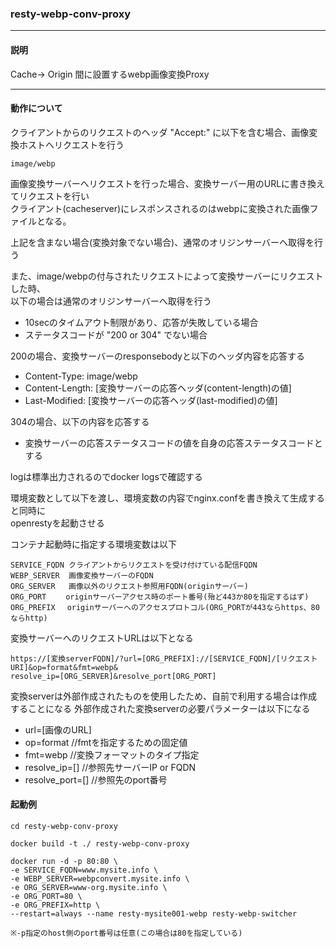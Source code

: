 ### resty-webp-conv-proxy

---
#### 説明

Cache-> Origin 間に設置するwebp画像変換Proxy

---
#### 動作について
クライアントからのリクエストのヘッダ "Accept:" に以下を含む場合、画像変換ホストへリクエストを行う  
```
image/webp
```
画像変換サーバーへリクエストを行った場合、変換サーバー用のURLに書き換えてリクエストを行い  
クライアント(cacheserver)にレスポンスされるのはwebpに変換された画像ファイルとなる。  

上記を含まない場合(変換対象でない場合)、通常のオリジンサーバーへ取得を行う  
  
また、image/webpの付与されたリクエストによって変換サーバーにリクエストした時、  
以下の場合は通常のオリジンサーバーへ取得を行う  
* 10secのタイムアウト制限があり、応答が失敗している場合  
* ステータスコードが "200 or 304" でない場合  
  
200の場合、変換サーバーのresponsebodyと以下のヘッダ内容を応答する  
* Content-Type: image/webp
* Content-Length: [変換サーバーの応答ヘッダ(content-length)の値] 
* Last-Modified: [変換サーバーの応答ヘッダ(last-modified)の値]
  
304の場合、以下の内容を応答する
* 変換サーバーの応答ステータスコードの値を自身の応答ステータスコードとする

logは標準出力されるのでdocker logsで確認する  
 
環境変数として以下を渡し、環境変数の内容でnginx.confを書き換えて生成すると同時に  
openrestyを起動させる  
  
コンテナ起動時に指定する環境変数は以下  
```
SERVICE_FQDN クライアントからリクエストを受け付けている配信FQDN
WEBP_SERVER  画像変換サーバーのFQDN
ORG_SERVER   画像以外のリクエスト参照用FQDN(originサーバー)
ORG_PORT　　 originサーバーアクセス時のポート番号(殆ど443か80を指定するはず)
ORG_PREFIX　 originサーバーへのアクセスプロトコル(ORG_PORTが443ならhttps、80ならhttp)
```
  
変換サーバーへのリクエストURLは以下となる
```
https://[変換serverFQDN]/?url=[ORG_PREFIX]://[SERVICE_FQDN]/[リクエストURI]&op=format&fmt=webp&
resolve_ip=[ORG_SERVER]&resolve_port[ORG_PORT]
```
変換serverは外部作成されたものを使用したため、自前で利用する場合は作成することになる
外部作成された変換serverの必要パラメーターは以下になる
* url=[画像のURL]
* op=format //fmtを指定するための固定値
* fmt=webp //変換フォーマットのタイプ指定
* resolve_ip=[] //参照先サーバーIP or FQDN
* resolve_port=[] //参照先のport番号



#### 起動例
```
cd resty-webp-conv-proxy  
  
docker build -t ./ resty-webp-conv-proxy  
  
docker run -d -p 80:80 \
-e SERVICE_FQDN=www.mysite.info \ 
-e WEBP_SERVER=webpconvert.mysite.info \ 
-e ORG_SERVER=www-org.mysite.info \ 
-e ORG_PORT=80 \ 
-e ORG_PREFIX=http \ 
--restart=always --name resty-mysite001-webp resty-webp-switcher  
  
※-p指定のhost側のport番号は任意(この場合は80を指定している)  
```

